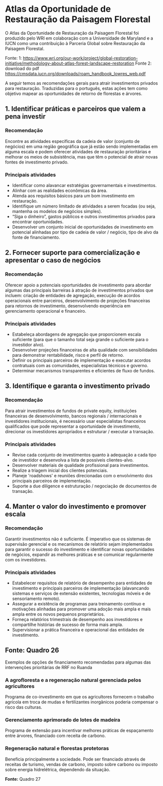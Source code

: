 <!-- TITLE: Mapeando Possibilidades Para A Volta Das Florestas -->
<!-- SUBTITLE: Anotações do estudo de Mapas de Possibilidades Para A Volta Das Florestas -->

# Atlas da Oportunidade de Restauração da Paisagem Florestal
O Atlas da Oportunidade de Restauração da Paisagem Florestal foi produzido pelo WRI em colaboração com a Universidade de Maryland e a IUCN como uma contribuição à Parceria Global sobre Restauração da Paisagem Florestal.

Fonte: 1: https://www.wri.org/our-work/project/global-restoration-initiative/methodology-about-atlas-forest-landscape-restoration
Fonte 2: download do pdf https://cmsdata.iucn.org/downloads/roam_handbook_lowres_web.pdf

A seguir temos as recomendações gerais para atrair investimentos privados para restauração. Traduzidas para o português, estas ações tem como objetivo mapear as oportunidades de retorno de florestas e árvores.

## 1. Identificar práticas e parceiros que valem a pena investir
### Recomendação
Encontre as atividades específicas da cadeia de valor (conjunto de negócios) em uma região geográfica que já estão sendo implementadas em alguma escala e podem oferecer atividades de restauração prioritárias e melhorar os meios de subsistência, mas que têm o potencial de atrair novas fontes de investimento privado.


### Principais atividades
* Identificar como alavancar estratégias governamentais e investimentos.
* Alinhar com as realidades econômicas da área.
* Atenda aos requisitos básicos para um bom investimento em restauração.
* Identifique um número limitado de atividades a serem focadas (ou seja, mantenha os modelos de negócios simples).
* “Siga o dinheiro”, gastos públicos e outros investimentos privados para encontrar oportunidades.
* Desenvolver um conjunto inicial de oportunidades de investimento em potencial alinhadas por tipo de cadeia de valor / negócio, tipo de alvo da fonte de financiamento.

## 2. Fornecer suporte para comercialização e apresentar o caso de negócios

### Recomendação

Oferecer apoio a potenciais oportunidades de investimento para abordar algumas das principais barreiras à atração de investimentos privados que
incluem: criação de entidades de agregação, execução de acordos operacionais entre parceiros, desenvolvimento de projeções financeiras
para retornos de investimento, desenvolvendo experiência em gerenciamento operacional e financeiro.


### Principais atividades

* Estabeleça abordagens de agregação que proporcionem escala suficiente (para que o tamanho total seja grande o suficiente para o investidor alvo).
* Desenvolver projeções financeiras de alta qualidade com sensibilidades para demonstrar rentabilidade, risco e perfil de retorno.
* Definir os principais parceiros de implementação e executar acordos contratuais com as comunidades, especialistas técnicos e governo.
* Determinar mecanismos transparentes e eficientes de fluxo de fundos.

## 3. Identifique e garanta o investimento privado

### Recomendação

Para atrair investimentos de fundos de private equity, instituições financeiras de desenvolvimento, bancos regionais / internacionais e investidores institucionais, é necessário usar especialistas financeiros qualificados que pode representar a oportunidade de investimento, direcionar os investidores apropriados e estruturar / executar a transação.

### Principais atividades

* Revise cada conjunto de investimentos quanto à adequação a cada tipo de investidor e desenvolva a lista de possíveis clientes-alvo.
* Desenvolver materiais de qualidade profissional para investimentos.
* Realize a triagem inicial dos clientes potenciais.
* Planeje 'roadshows' e reuniões direcionadas com o envolvimento dos principais parceiros de implementação.
* Suporte a due diligence e estruturação / negociação de documentos de transação.

## 4. Manter o valor do investimento e promover escala

### Recomendação

Garantir investimentos não é suficiente. É imperativo que os sistemas de supervisão gerencial e os mecanismos de relatório sejam implementados
para garantir o sucesso do investimento e identificar novas oportunidades de negócios, expandir as melhores práticas e se comunicar regularmente com os investidores.

### Principais atividades

* Estabelecer requisitos de relatório de desempenho para entidades de investimento e principais parceiros de implementação (alavancando sistemas e serviços de extensão existentes, tecnologias móveis e de sensoriamento remoto).
* Assegurar a existência de programas para treinamento contínuo e motivações alinhadas para promover uma adoção mais ampla e mais ampla entre os novos pequenos proprietários.
* Forneça relatórios trimestrais de desempenho aos investidores e compartilhe histórias de sucesso de forma mais ampla.
* Supervisionar a prática financeira e operacional das entidades de investimento.

**Fonte:** Quadro 26
----

Exemplos de opções de financiamento recomendadas para algumas das intervenções prioritárias de RRF no Ruanda

### A agrofloresta e a regeneração natural gerenciada pelos agricultores

Programa de co-investimento em que os agricultores fornecem
o trabalho agrícola em troca de mudas e fertilizantes inorgânicos poderia compensar o risco das culturas.

### Gerenciamento aprimorado de lotes de madeira

Programa de extensão para incentivar melhores práticas de espaçamento entre árvores, financiado com receita de carbono.

### Regeneração natural e florestas protetoras

Beneficia principalmente a sociedade. Pode ser financiado através de receitas de turismo, vendas de carbono, imposto sobre carbono ou imposto sobre energia hidrelétrica, dependendo da situação.

**Fonte:** Quadro 27
